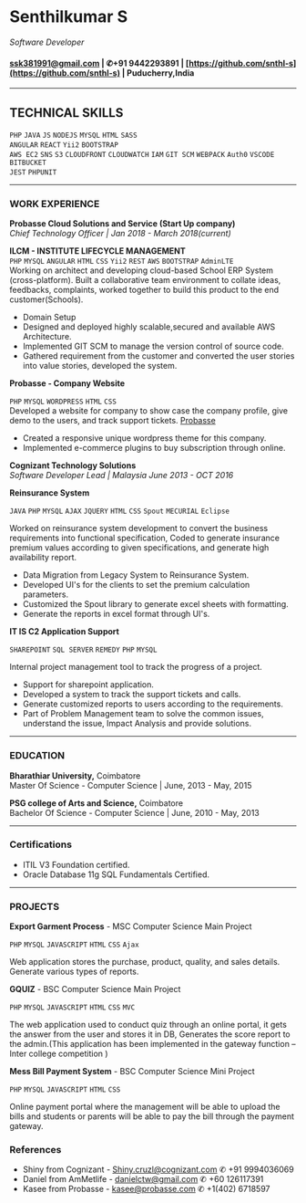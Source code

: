 # Senthilkumar S
*Software Developer*
#### [ssk381991@gmail.com](ssk381991@gmail.com)  |  ✆+91 9442293891  |  [https://github.com/snthl-s](https://github.com/snthl-s)  |  Puducherry,India
-----------------
## TECHNICAL SKILLS
`PHP`   `JAVA`  `JS`    `NODEJS`    `MYSQL` `HTML`  `SASS`<br/>
`ANGULAR` `REACT` `Yii2` `BOOTSTRAP`<br/>
`AWS EC2` `SNS` `S3` `CLOUDFRONT` `CLOUDWATCH` `IAM` `GIT SCM` `WEBPACK` `Auth0` `VSCODE` `BITBUCKET`<br/>
`JEST` `PHPUNIT`<br/>

------------------
### WORK EXPERIENCE
<b>Probasse Cloud Solutions and Service (Start Up company)</b><br/> 
*Chief Technology Officer | Jan 2018 - March 2018(current)*<br/>

<b>ILCM - INSTITUTE LIFECYCLE MANAGEMENT</b><br/>
`PHP` `MYSQL` `ANGULAR` `HTML` `CSS` `Yii2` `REST` `AWS` `BOOTSTRAP` `AdminLTE`<br/>
Working on architect and developing cloud-based School ERP System (cross-platform). Built a collaborative team environment to collate ideas, feedbacks, complaints, worked together to build this product to the end customer(Schools).

- Domain Setup
- Designed and deployed highly scalable,secured and available AWS Architecture.
- Implemented GIT SCM to manage the version control of source code.
- Gathered requirement from the customer and converted the user stories into value stories, developed the system.

<b>Probasse - Company Website</b>

`PHP` `MYSQL` `WORDPRESS` `HTML` `CSS`<br/>
Developed a website for company to show case the company profile, give demo to the users, and track support tickets. [Probasse](http://159.65.128.241/probasse/)
- Created a responsive unique wordpress theme for this company.
- Implemented e-commerce plugins to buy subscription through online.

<b>Cognizant Technology Solutions</b><br/>
*Software Developer Lead | Malaysia June 2013 -  OCT 2016*<br/>

<b>Reinsurance System</b>

`JAVA` `PHP` `MYSQL` `AJAX` `JQUERY` `HTML` `CSS` `Spout` `MECURIAL` `Eclipse`

Worked on reinsurance system development to convert the business requirements into functional specification, Coded to generate insurance premium values according to given specifications, and generate high availability report.

- Data Migration from Legacy System to Reinsurance System.
- Developed UI's for the clients to set the premium calculation parameters.
- Customized the Spout library to generate excel sheets with formatting. 
- Generate the reports in excel format through UI's.

<b>IT IS C2 Application Support </b>

`SHAREPOINT` `SQL SERVER` `REMEDY` `PHP` `MYSQL`  

Internal project management tool to track the progress of a project.

- Support for sharepoint application.
- Developed a system to track the support tickets and calls.
- Generate customized reports to users according to the requirements.
- Part of Problem Management team to solve the common issues, understand the issue, Impact Analysis and provide solutions.

------------------

### EDUCATION

<b>Bharathiar University,</b> Coimbatore<br/>
Master Of Science - Computer Science | June, 2013 - May, 2015

<b>PSG college of Arts and Science,</b> Coimbatore<br/>
Bachelor Of Science - Computer Science | June, 2010 - May, 2013

-----------------
### Certifications

- ITIL V3 Foundation certified.
- Oracle Database 11g SQL Fundamentals Certified.

------------------

### PROJECTS

<b>Export Garment Process</b> - MSC Computer Science Main Project

`PHP` `MYSQL` `JAVASCRIPT` `HTML` `CSS` `Ajax`

Web application stores the purchase, product, quality, and sales details. Generate various types of reports.

<b>GQUIZ</b> - BSC Computer Science Main Project 

`PHP` `MYSQL` `JAVASCRIPT` `HTML` `CSS` `MVC`

The web application used to conduct quiz through an online portal, it gets the answer from the user
and stores it in DB, Generates the score report to the admin.(This application has been
implemented in the gateway function – Inter college competition )

<b>Mess Bill Payment System</b> - BSC Computer Science Mini Project

`PHP` `MYSQL` `JAVASCRIPT` `HTML` `CSS`

Online payment portal where the management will be able to upload the bills and students or parents will be able to pay the bill through the payment gateway.

### References

- Shiny from Cognizant - Shiny.cruzl@cognizant.com ✆ +91 9994036069
- Daniel from AmMetlife - danielctw@gmail.com ✆ +60 126117391
- Kasee from Probasse - kasee@probasse.com ✆ +1(402) 6718597 

 
